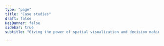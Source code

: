 ```yaml
---
type: "page"
title: "Case studies"
draft: false
HasBanner: false
sidebar: true
subtitle: "Giving the power of spatial visualization and decision making tools to everyone"

---
```

